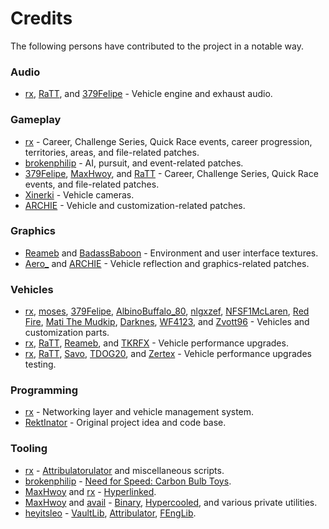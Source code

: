 # Credits
The following persons have contributed to the project in a notable way.

### Audio
* [rx], [RaTT], and [379Felipe] - Vehicle engine and exhaust audio.

### Gameplay
* [rx] - Career, Challenge Series, Quick Race events, career progression, territories, areas, and file-related patches.
* [brokenphilip] - AI, pursuit, and event-related patches.
* [379Felipe], [MaxHwoy], and [RaTT] - Career, Challenge Series, Quick Race events, and file-related patches.
* [Xinerki] - Vehicle cameras.
* [ARCHIE] - Vehicle and customization-related patches.

### Graphics
* [Reameb] and [BadassBaboon] - Environment and user interface textures.
* [Aero_] and [ARCHIE] - Vehicle reflection and graphics-related patches.

### Vehicles
* [rx], [moses], [379Felipe], [AlbinoBuffalo_80], [nlgxzef], [NFSF1McLaren], [Red Fire], [Mati The Mudkip], [Darknes], [WF4123], and [Zvott96] - Vehicles and customization parts.
* [rx], [RaTT], [Reameb], and [TKRFX] - Vehicle performance upgrades.
* [rx], [RaTT], [Savo], [TDOG20], and [Zertex] - Vehicle performance upgrades testing.

### Programming
* [rx] - Networking layer and vehicle management system.
* [RektInator] - Original project idea and code base.

### Tooling
* [rx] - [Attribulatorulator] and miscellaneous scripts.
* [brokenphilip] - [Need for Speed: Carbon Bulb Toys].
* [MaxHwoy] and [rx] - [Hyperlinked].
* [MaxHwoy] and [avail] - [Binary], [Hypercooled], and various private utilities.
* [heyitsleo] - [VaultLib], [Attribulator], [FEngLib].

<!-- user links. -->
[379Felipe]: https://github.com/Felipe379
[Aero_]: https://github.com/AeroWidescreen
[AlbinoBuffalo_80]: https://youtube.com/@AlbinoBuffalo_80
[ARCHIE]: https://github.com/ArchieGoldmill
[avail]: https://github.com/avail
[BadassBaboon]: https://youtube.com/@badassbaboon
[brokenphilip]: https://github.com/brokenphilip
[Darknes]: https://x.com/WnFome
[heyitsleo]: https://github.com/LeoCodes21
[Mati The Mudkip]: https://x.com/MatiTheMudkip
[MaxHwoy]: https://github.com/MaxHwoy
[moses]: https://youtube.com/@powerfulpants
[NFSF1McLaren]: https://youtube.com/@NFSF1McLaren
[nlgxzef]: https://github.com/nlgxzef
[RaTT]: https://github.com/RaTT19
[Reameb]: https://github.com/Reameb
[Red Fire]: https://youtube.com/@redfire480
[RektInator]: https://github.com/RektInator
[rx]: https://github.com/rxyyy
[Savo]: https://youtube.com/@DnBlast
[TDOG20]: https://youtube.com/@tdog20.
[TKRFX]: https://youtube.com/@TKRFX
[WF4123]: https://github.com/WF4123
[Xinerki]: https://github.com/Xinerki
[Zertex]: https://youtube.com/@zertex1666
[Zvott96]: https://nfsmods.xyz/user/725

<!-- project links. -->
[Attribulator]: https://github.com/NFSTools/Attribulator
[Attribulatorulator]: https://github.com/NFSCO/Attribulatorulator
[Binary]: https://github.com/SpeedReflect/Binary
[FEngLib]: https://github.com/NFSTools/FEngLib
[Hypercooled]: https://youtube.com/watch?v=dgzrfQYFCZQ
[Hyperlinked]: https://github.com/MaxHwoy/hyperlinked
[Need for Speed: Carbon Bulb Toys]: https://github.com/brokenphilip/NFSCBulbToys
[VaultLib]: https://github.com/NFSTools/VaultLib
